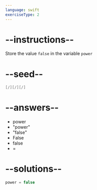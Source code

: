 ```yaml
---
language: swift
exerciseType: 2
---
```


# --instructions--

Store the value `false` in the variable `power`

# --seed--

```swift
[/][/][/]
```

# --answers--

- power 
- "power"
- "false"
- False
- false
- = 

# --solutions--

```swift
power = false
```
